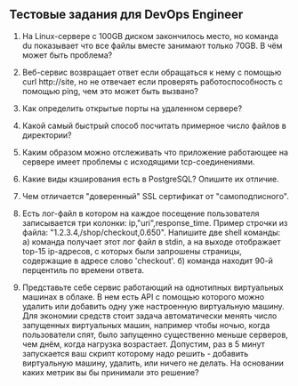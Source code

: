 ## Тестовые задания для DevOps Engineer

1. На Linux-сервере с 100GB диском закончилось место, но команда du показывает что все файлы вместе занимают только 70GB. В чём может быть проблема?


2. Веб-сервис возвращает ответ если обращаться к нему с помощью curl http://site, но не отвечает если проверять работоспособность с помощью ping, чем это может быть вызвано?

3. Как определить открытые порты на удаленном сервере?

4. Какой самый быстрый способ посчитать примерное число файлов в директории?

5. Каким образом можно отслеживать что приложение работающее на сервере имеет проблемы с исходящими tcp-соединениями.

6. Какие виды кэширования есть в PostgreSQL? Опишите их отличие.

7. Чем отличается "доверенный" SSL сертификат от "самоподписного".

8. Есть лог-файл в котором на каждое посещение пользователя записывается три колонки: ip,"uri",response_time. Пример строчки из файла: "1.2.3.4,/shop/checkout,0.650". Напишите две shell команды: а) команда получает этот лог файл в stdin, а на выходе отображает top-15 ip-адресов, с которых были запрошены страницы, содержащие в адресе слово 'checkout'. б) команда находит 90-й перцентиль по времени ответа.

9. Представьте себе сервис работающий на однотипных виртуальных машинах в облаке. В нем есть API с помощью которого можно удалить или добавить одну уже настроенную виртуальную машину. Для экономии средств стоит задача автоматически менять число запущенных виртуальных машин, например чтобы ночью, когда пользователи спят, было запущенно существенно меньше серверов, чем днём, когда нагрузка возрастает. Допустим, раз в 5 минут запускается ваш скрипт которому надо решить - добавить виртуальную машину, удалить, или ничего не делать. На основании каких метрик вы бы принимали это решение?

